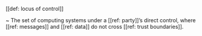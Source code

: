 [[def: locus of control]]

~ The set of computing systems under a [[ref: party]]’s direct control, where [[ref: messages]] and [[ref: data]] do not cross [[ref: trust boundaries]].
